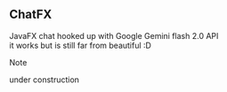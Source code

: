 ## ChatFX  
  
JavaFX chat hooked up with Google Gemini flash 2.0 API  
it works but is still far from beautiful :D  
  
  
> [!NOTE]  
> 
> under construction